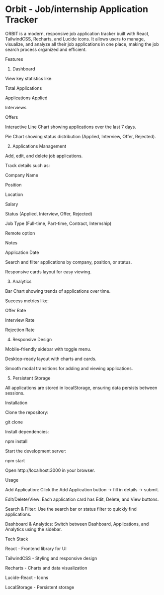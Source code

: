 # Orbit - Job/internship Application Tracker

ORBIT is a modern, responsive job application tracker built with React, TailwindCSS, Recharts, and Lucide icons. It allows users to manage, visualize, and analyze all their job applications in one place, making the job search process organized and efficient.

Features
1. Dashboard

View key statistics like:

Total Applications

Applications Applied

Interviews

Offers

Interactive Line Chart showing applications over the last 7 days.

Pie Chart showing status distribution (Applied, Interview, Offer, Rejected).

2. Applications Management

Add, edit, and delete job applications.

Track details such as:

Company Name

Position

Location

Salary

Status (Applied, Interview, Offer, Rejected)

Job Type (Full-time, Part-time, Contract, Internship)

Remote option

Notes

Application Date

Search and filter applications by company, position, or status.

Responsive cards layout for easy viewing.

3. Analytics

Bar Chart showing trends of applications over time.

Success metrics like:

Offer Rate

Interview Rate

Rejection Rate

4. Responsive Design

Mobile-friendly sidebar with toggle menu.

Desktop-ready layout with charts and cards.

Smooth modal transitions for adding and viewing applications.

5. Persistent Storage

All applications are stored in localStorage, ensuring data persists between sessions.

Installation

Clone the repository:

git clone <your-repo-url>


Install dependencies:

npm install


Start the development server:

npm start


Open http://localhost:3000
 in your browser.

Usage

Add Application: Click the Add Application button → fill in details → submit.

Edit/Delete/View: Each application card has Edit, Delete, and View buttons.

Search & Filter: Use the search bar or status filter to quickly find applications.

Dashboard & Analytics: Switch between Dashboard, Applications, and Analytics using the sidebar.

Tech Stack

React - Frontend library for UI

TailwindCSS - Styling and responsive design

Recharts - Charts and data visualization

Lucide-React - Icons

LocalStorage - Persistent storage
